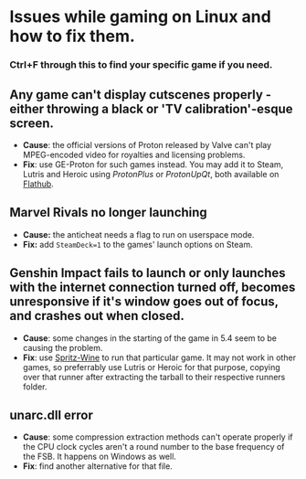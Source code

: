 # Issues while gaming on Linux and how to fix them.
### Ctrl+F through this to find your specific game if you need.
## Any game can't display cutscenes properly - either throwing a black or 'TV calibration'-esque screen.
- **Cause**: the official versions of Proton released by Valve can't play MPEG-encoded video for royalties and licensing problems.
- **Fix**: use GE-Proton for such games instead. You may add it to Steam, Lutris and Heroic using *ProtonPlus* or *ProtonUpQt*, both available on [Flathub](https://flathub.org/).

## Marvel Rivals no longer launching
- **Cause:** the anticheat needs a flag to run on userspace mode.
- **Fix:** add `SteamDeck=1` to the games' launch options on Steam.

## Genshin Impact fails to launch or only launches with the internet connection turned off, becomes unresponsive if it's window goes out of focus, and crashes out when closed.
- **Cause**: some changes in the starting of the game in 5.4 seem to be causing the problem.
- **Fix**: use [Spritz-Wine](https://github.com/NelloKudo/WineBuilder/releases/tag/spritz-v10.6-1) to run that particular game. It may not work in other games, so preferrably use Lutris or Heroic for that purpose, copying over that runner after extracting the tarball to their respective runners folder.

## unarc.dll error
- **Cause**: some compression extraction methods can't operate properly if the CPU clock cycles aren't a round number to the base frequency of the FSB. It happens on Windows as well.
- **Fix**: find another alternative for that file.
